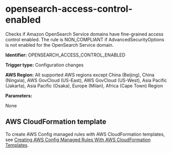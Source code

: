 # opensearch\-access\-control\-enabled<a name="opensearch-access-control-enabled"></a>

Checks if Amazon OpenSearch Service domains have fine\-grained access control enabled\. The rule is NON\_COMPLIANT if AdvancedSecurityOptions is not enabled for the OpenSearch Service domain\. 

**Identifier:** OPENSEARCH\_ACCESS\_CONTROL\_ENABLED

**Trigger type:** Configuration changes

**AWS Region:** All supported AWS regions except China \(Beijing\), China \(Ningxia\), AWS GovCloud \(US\-East\), AWS GovCloud \(US\-West\), Asia Pacific \(Jakarta\), Asia Pacific \(Osaka\), Europe \(Milan\), Africa \(Cape Town\) Region

**Parameters:**

None  

## AWS CloudFormation template<a name="w85aac12c32c17b9d391c15"></a>

To create AWS Config managed rules with AWS CloudFormation templates, see [Creating AWS Config Managed Rules With AWS CloudFormation Templates](aws-config-managed-rules-cloudformation-templates.md)\.